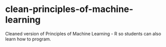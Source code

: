# clean-principles-of-machine-learning
Cleaned version of Principles of Machine Learning - R so students can also learn how to program.
